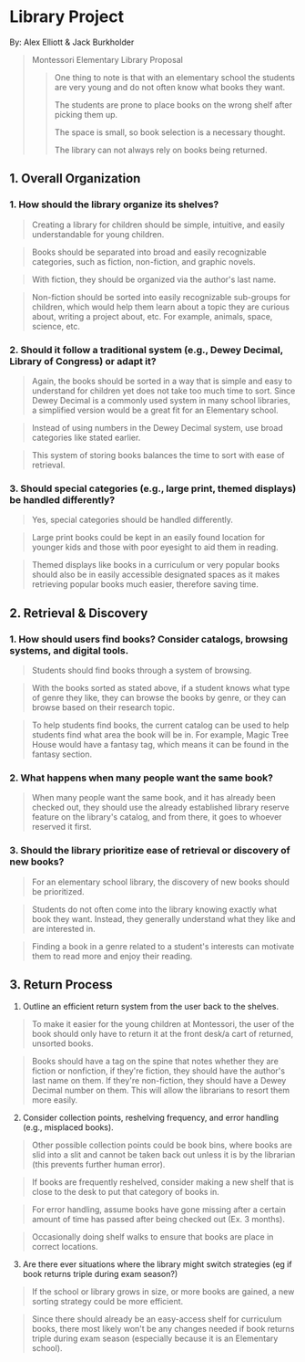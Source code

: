 # Library Project
By: Alex Elliott & Jack Burkholder

> Montessori Elementary Library Proposal
>> One thing to note is that with an elementary school the students are very young and do not often know what books they want.
>> 
>> The students are prone to place books on the wrong shelf after picking them up.
>>
>> The space is small, so book selection is a necessary thought. 
>>
>> The library can not always rely on books being returned.

## 1. Overall Organization

### 1. How should the library organize its shelves?

> Creating a library for children should be simple, intuitive, and easily understandable for young children. 

> Books should be separated into broad and easily recognizable categories, such as fiction, non-fiction, and graphic novels.

> With fiction, they should be organized via the author's last name.

> Non-fiction should be sorted into easily recognizable sub-groups for children, which would help them learn about a topic they are curious about, writing a project about, etc. For example, animals, space, science, etc.

### 2. Should it follow a traditional system (e.g., Dewey Decimal, Library of Congress) or adapt it?

> Again, the books should be sorted in a way that is simple and easy to understand for children yet does not take too much time to sort. Since Dewey Decimal is a commonly used system in many school libraries, a simplified version would be a great fit for an Elementary school.

> Instead of using numbers in the Dewey Decimal system, use broad categories like stated earlier.

> This system of storing books balances the time to sort with ease of retrieval.

### 3. Should special categories (e.g., large print, themed displays) be handled differently?

> Yes, special categories should be handled differently.

> Large print books could be kept in an easily found location for younger kids and those with poor eyesight to aid them in reading.

> Themed displays like books in a curriculum or very popular books should also be in easily accessible designated spaces as it makes retrieving popular books much easier, therefore saving time.

## 2. Retrieval & Discovery

### 1. How should users find books? Consider catalogs, browsing systems, and digital tools.

> Students should find books through a system of browsing. 

> With the books sorted as stated above, if a student knows what type of genre they like, they can browse the books by genre, or they can browse based on their research topic.

> To help students find books, the current catalog can be used to help students find what area the book will be in. For example, Magic Tree House would have a fantasy tag, which means it can be found in the fantasy section.

### 2. What happens when many people want the same book?

> When many people want the same book, and it has already been checked out, they should use the already established library reserve feature on the library's catalog, and from there, it goes to whoever reserved it first.

### 3. Should the library prioritize ease of retrieval or discovery of new books?

> For an elementary school library, the discovery of new books should be prioritized.

> Students do not often come into the library knowing exactly what book they want. Instead, they generally understand what they like and are interested in.

> Finding a book in a genre related to a student's interests can motivate them to read more and enjoy their reading.

## 3. Return Process

1. Outline an efficient return system from the user back to the shelves. 

> To make it easier for the young children at Montessori, the user of the book should only have to return it at the front desk/a cart of returned, unsorted books.

> Books should have a tag on the spine that notes whether they are fiction or nonfiction, if they're fiction, they should have the author's last name on them. If they're non-fiction, they should have a Dewey Decimal number on them. This will allow the librarians to resort them more easily.

2. Consider collection points, reshelving frequency, and error handling (e.g., misplaced books). 

> Other possible collection points could be book bins, where books are slid into a slit and cannot be taken back out unless it is by the librarian (this prevents further human error).

> If books are frequently reshelved, consider making a new shelf that is close to the desk to put that category of books in.

> For error handling, assume books have gone missing after a certain amount of time has passed after being checked out (Ex. 3 months). 

> Occasionally doing shelf walks to ensure that books are place in correct locations.

3. Are there ever situations where the library might switch strategies (eg if book returns triple during exam season?)

> If the school or library grows in size, or more books are gained, a new sorting strategy could be more efficient.

> Since there should already be an easy-access shelf for curriculum books, there most likely won't be any changes needed if book returns triple during exam season (especially because it is an Elementary school).

